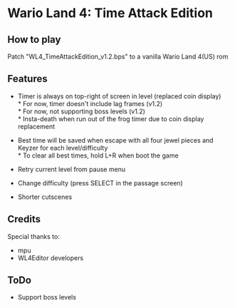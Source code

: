 # Wario Land 4: Time Attack Edition

## How to play
Patch "WL4_TimeAttackEdition_v1.2.bps" to a vanilla Wario Land 4(US) rom  
  
## Features
- Timer is always on top-right of screen in level (replaced coin display)  
\* For now, timer doesn't include lag frames (v1.2)  
\* For now, not supporting boss levels (v1.2)  
\* Insta-death when run out of the frog timer due to coin display replacement  
  
- Best time will be saved when escape with all four jewel pieces and Keyzer for each level/difficulty  
\* To clear all best times, hold L+R when boot the game  
  
- Retry current level from pause menu  
- Change difficulty (press SELECT in the passage screen)  
- Shorter cutscenes  
  
## Credits
Special thanks to:  
- mpu  
- WL4Editor developers  
  
## ToDo  
- Support boss levels  
